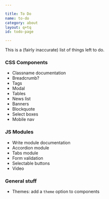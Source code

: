 ```yaml
---

title: To Do
name: to-do
category: about
layout: q+tq
id: todo-page

---
```


<p class="lead">This is a (fairly inaccurate) list of things left to do.</p>

### CSS Components

* Classname documentation
* Breadcrumb?
* Tags
* Modal
* Tables
* News list
* Banners
* Blockquote
* Select boxes
* Mobile nav

### JS Modules

* Write module documentation
* Accordion module
* Tabs module
* Form validation
* Selectable buttons
* Video

### General stuff

* Themes: add a `theme` option to components